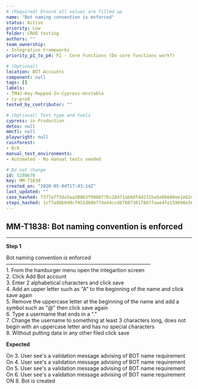 ```yaml
---
# (Required) Ensure all values are filled up
name: "Bot naming convention is enforced"
status: Active
priority: Low
folder: CRUD testing
authors: ""
team_ownership:
- Integration Frameworks
priority_p1_to_p4: P2 - Core Functions (Do core functions work?)

# (Optional)
location: BOT Accounts
component: null
tags: []
labels:
- TM4J-Key-Mapped-In-Cypress-Unstable
- cy-prod
tested_by_contributor: ""

# (Optional) Test type and tools
cypress: in Production
detox: null
mmctl: null
playwright: null
rainforest:
- N/A
manual_test_environments:
- Automated - No manual tests needed

# Do not change
id: 5280670
key: MM-T1838
created_on: "2020-05-04T17:43:14Z"
last_updated: ""
case_hashed: 7377e7f5da5aa30863f906077bc28471ab0df4d231ba5e6b608ee1e02d93a2c803715837425607c72eaa04a7032a92eb
steps_hashed: 1cf7a98b0d9cf951d60b7f4e44ccd876073017867faae4fe159696e56d81d8c267dd024ac32bf9b162a7c1f46b4861e4
---
```


<!-- (Auto-generated) Based on frontmatter's "key" and "name" -->

## MM-T1838: Bot naming convention is enforced

---

**Step 1**

Bot naming convention is enforced\
————————————————————————————\
1\. From the hamburger menu open the integartion screen\
2\. Click Add Bot account\
3\. Enter 2 alphabetical characters and click save\
4\. Add an upper letter such as "A" to the beginning of the name and click save again\
5\. Remove the uppercase letter at the beginning of the name and add a symbol such as "@" then click save again\
6\. Type a usermame that ends in a "."\
7\. Change the username to something at least 3 characters long, does not begin with an uppercase letter and has no special characters\
8\. Without putting data in any other filed click save

**Expected**

On 3. User see's a validation message advising of BOT name requirement\
On 4. User see's a validation message advising of BOT name requirement\
On 5. User see's a validation message advising of BOT name requirement\
On 6. User see's a validation message advising of BOT name requirement\
ON 8. Bot is created
